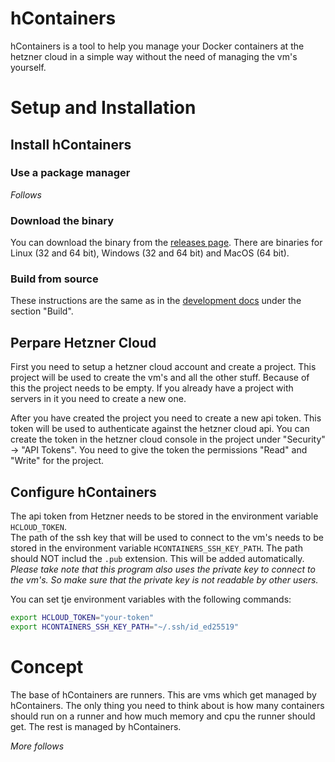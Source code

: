 # hContainers

hContainers is a tool to help you manage your Docker containers at the hetzner cloud in a simple way without the need of managing the vm's yourself.

# Setup and Installation

## Install hContainers

### Use a package manager

_Follows_

### Download the binary

You can download the binary from the [releases page](https://github.com/hContainers/hContainers/releases). There are binaries for Linux (32 and 64 bit), Windows (32 and 64 bit) and MacOS (64 bit).

### Build from source

These instructions are the same as in the [development docs](docs/Development.md) under the section "Build".

## Perpare Hetzner Cloud

First you need to setup a hetzner cloud account and create a project. This project will be used to create the vm's and all the other stuff. Because of this the project needs to be empty. If you already have a project with servers in it you need to create a new one.

After you have created the project you need to create a new api token. This token will be used to authenticate against the hetzner cloud api. You can create the token in the hetzner cloud console in the project under "Security" -> "API Tokens". You need to give the token the permissions "Read" and "Write" for the project.

## Configure hContainers

The api token from Hetzner needs to be stored in the environment variable `HCLOUD_TOKEN`.\
The path of the ssh key that will be used to connect to the vm's needs to be stored in the environment variable `HCONTAINERS_SSH_KEY_PATH`. The path should NOT includ the `.pub` extension. This will be added automatically. _Please take note that this program also uses the private key to connect to the vm's. So make sure that the private key is not readable by other users._

You can set tje environment variables with the following commands:

```bash
export HCLOUD_TOKEN="your-token"
export HCONTAINERS_SSH_KEY_PATH="~/.ssh/id_ed25519"
```

# Concept

The base of hContainers are runners. This are vms which get managed by hContainers. The only thing you need to think about is how many containers should run on a runner and how much memory and cpu the runner should get. The rest is managed by hContainers.

_More follows_

